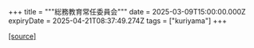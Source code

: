 +++
title = """総務教育常任委員会"""
date = 2025-03-09T15:00:00.000Z
expiryDate = 2025-04-21T08:37:49.274Z
tags = ["kuriyama"]
+++


[[source]](https://www.town.kuriyama.hokkaido.jp/site/gikai/30169.html)
